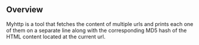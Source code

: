 ## Overview

Myhttp is a tool that fetches the content of multiple urls and prints each one of them on a separate line along with the corresponding MD5 hash of the HTML content located at the current url.